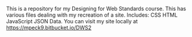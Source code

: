 
This is a repository for my Designing for Web Standards course.
This has various files dealing with my recreation of a site.
Includes:
CSS
HTML
JavaScript
JSON Data.
You can visit my site locally at 
https://mpeck9.bitbucket.io/DWS2